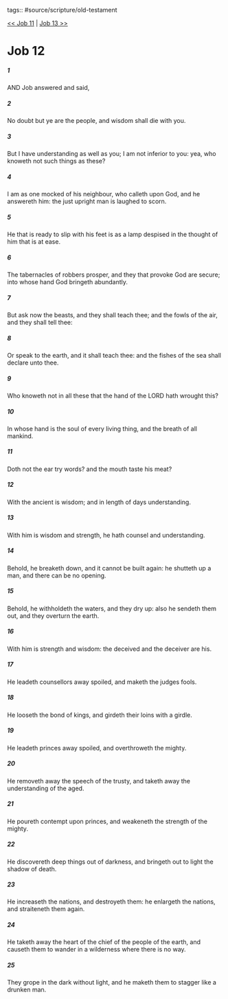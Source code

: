 tags:: #source/scripture/old-testament

[<< Job 11](old-testament/18_Job/Job_11.md) | [Job 13 >>](old-testament/18_Job/Job_13.md)

# Job 12

##### 1

AND Job answered and said,

##### 2

No doubt but ye are the people, and wisdom shall die with you.

##### 3

But I have understanding as well as you; I am not inferior to you: yea, who knoweth not such things as these?

##### 4

I am as one mocked of his neighbour, who calleth upon God, and he answereth him: the just upright man is laughed to scorn.

##### 5

He that is ready to slip with his feet is as a lamp despised in the thought of him that is at ease.

##### 6

The tabernacles of robbers prosper, and they that provoke God are secure; into whose hand God bringeth abundantly.

##### 7

But ask now the beasts, and they shall teach thee; and the fowls of the air, and they shall tell thee:

##### 8

Or speak to the earth, and it shall teach thee: and the fishes of the sea shall declare unto thee.

##### 9

Who knoweth not in all these that the hand of the LORD hath wrought this?

##### 10

In whose hand is the soul of every living thing, and the breath of all mankind.

##### 11

Doth not the ear try words? and the mouth taste his meat?

##### 12

With the ancient is wisdom; and in length of days understanding.

##### 13

With him is wisdom and strength, he hath counsel and understanding.

##### 14

Behold, he breaketh down, and it cannot be built again: he shutteth up a man, and there can be no opening.

##### 15

Behold, he withholdeth the waters, and they dry up: also he sendeth them out, and they overturn the earth.

##### 16

With him is strength and wisdom: the deceived and the deceiver are his.

##### 17

He leadeth counsellors away spoiled, and maketh the judges fools.

##### 18

He looseth the bond of kings, and girdeth their loins with a girdle.

##### 19

He leadeth princes away spoiled, and overthroweth the mighty.

##### 20

He removeth away the speech of the trusty, and taketh away the understanding of the aged.

##### 21

He poureth contempt upon princes, and weakeneth the strength of the mighty.

##### 22

He discovereth deep things out of darkness, and bringeth out to light the shadow of death.

##### 23

He increaseth the nations, and destroyeth them: he enlargeth the nations, and straiteneth them again.

##### 24

He taketh away the heart of the chief of the people of the earth, and causeth them to wander in a wilderness where there is no way.

##### 25

They grope in the dark without light, and he maketh them to stagger like a drunken man.
